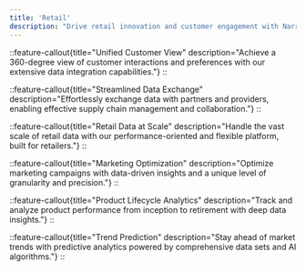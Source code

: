 ```yaml
---
title: 'Retail'
description: "Drive retail innovation and customer engagement with Narrative's cutting-edge data collaboration platform, designed for scalability and user-friendly experiences."
---
```

::feature-callout{title="Unified Customer View" description="Achieve a 360-degree view of customer interactions and preferences with our extensive data integration capabilities."}
::

::feature-callout{title="Streamlined Data Exchange" description="Effortlessly exchange data with partners and providers, enabling effective supply chain management and collaboration."}
::

::feature-callout{title="Retail Data at Scale" description="Handle the vast scale of retail data with our performance-oriented and flexible platform, built for retailers."}
::

::feature-callout{title="Marketing Optimization" description="Optimize marketing campaigns with data-driven insights and a unique level of granularity and precision."}
::

::feature-callout{title="Product Lifecycle Analytics" description="Track and analyze product performance from inception to retirement with deep data insights."}
::

::feature-callout{title="Trend Prediction" description="Stay ahead of market trends with predictive analytics powered by comprehensive data sets and AI algorithms."}
::
